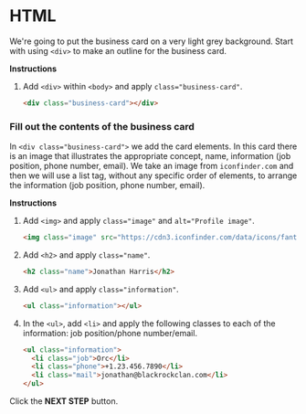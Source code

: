 # HTML

We're going to put the business card on a very light grey background. Start with using `<div>` to make an outline for the business card.  

**Instructions**
1. Add `<div>` within `<body>` and apply `class="business-card"`.
    ```html
    <div class="business-card"></div>
    ```



### Fill out the contents of the business card
In `<div class="business-card">` we add the card elements. In this card there is an image that illustrates the appropriate concept, name, information (job position, phone number, email). We take an image from `iconfinder.com` and then we will use a list tag, without any specific order of elements, to arrange the information (job position, phone number, email).

**Instructions**
1. Add `<img>` and apply `class="image"` and `alt="Profile image"`.

    ```html
    <img class="image" src="https://cdn3.iconfinder.com/data/icons/fantasy-and-role-play-game-adventure-quest/512/Orc-512.png" alt="Profile image">
    ```
1. Add `<h2>` and apply `class="name"`.
    ```html
    <h2 class="name">Jonathan Harris</h2> 
    ```
1. Add `<ul>` and apply `class="information"`. 
    ```html
    <ul class="information"></ul>
    ```
1. In the `<ul>`, add `<li>` and apply the following classes to each of the information: job position/phone number/email. 
    ```html
    <ul class="information">
      <li class="job">Orc</li>
      <li class="phone">+1.23.456.7890</li>
      <li class="mail">jonathan@blackrockclan.com</li>
    </ul>
    ```



Click the **NEXT STEP** button.


